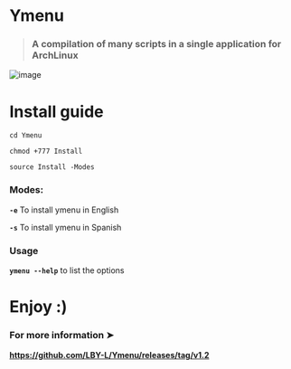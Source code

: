 # Ymenu

> ### **A compilation of many scripts in a single application for ArchLinux**

![image](https://user-images.githubusercontent.com/93894290/173252876-58dd050b-e6d0-4ca0-9cc5-9110688a95e6.png)

# Install guide

```
cd Ymenu
```

```
chmod +777 Install
```

```
source Install -Modes
```

### Modes:

**`-e`**   To install ymenu in English

**`-s`**   To install ymenu in Spanish

### Usage

**`ymenu --help`** to list the options

# Enjoy :)

### For more information **➤**

**https://github.com/LBY-L/Ymenu/releases/tag/v1.2**
